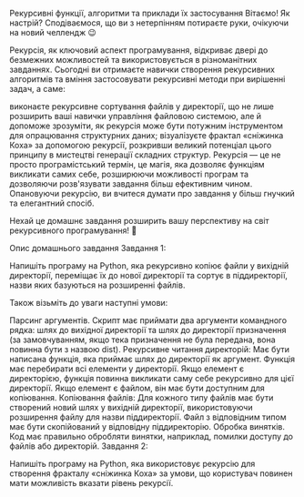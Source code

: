 Рекурсивні функції, алгоритми та приклади їх застосування
Вітаємо! Як настрiй? Сподiваємося, що ви з нетерпiнням потираєте руки, очікуючи на новий челлендж 😉

Рекурсія, як ключовий аспект програмування, відкриває двері до безмежних можливостей та використовується в різноманітних завданнях. Сьогодні ви отримаєте навички створення рекурсивних алгоритмів та вміння застосовувати рекурсивні методи при вирішенні задач, а саме:

виконаєте рекурсивне сортування файлів у директорії, що не лише розширить ваші навички управління файловою системою, але й допоможе зрозуміти, як рекурсія може бути потужним інструментом для опрацювання структурних даних;
візуалізуєте фрактал «сніжинка Коха» за допомогою рекурсії, розкривши великий потенціал цього принципу в мистецтві генерації складних структур.
Рекурсія — це не просто програмістський термін, це магія, яка дозволяє функціям викликати самих себе, розширюючи можливості програм та дозволяючи розв'язувати завдання більш ефективним чином. Опановуючи рекурсію, ви вчитеся думати про завдання у більш гнучкий та елегантний спосіб.

Нехай це домашнє завдання розширить вашу перспективу на світ рекурсивного програмування! 🧠

Опис домашнього завдання
Завдання 1:

Напишіть програму на Python, яка рекурсивно копіює файли у вихідній директорії, переміщає їх до нової директорії та сортує в піддиректорії, назви яких базуються на розширенні файлів.

Також візьміть до уваги наступні умови:

Парсинг аргументів. Скрипт має приймати два аргументи командного рядка: шлях до вихідної директорії та шлях до директорії призначення (за замовчуванням, якщо тека призначення не була передана, вона повинна бути з назвою dist).
Рекурсивне читання директорій:
Має бути написана функція, яка приймає шлях до директорії як аргумент.
Функція має перебирати всі елементи у директорії.
Якщо елемент є директорією, функція повинна викликати саму себе рекурсивно для цієї директорії.
Якщо елемент є файлом, він має бути доступним для копіювання.
Копіювання файлів:
Для кожного типу файлів має бути створений новий шлях у вихідній директорії, використовуючи розширення файлу для назви піддиректорії.
Файл з відповідним типом має бути скопійований у відповідну піддиректорію.
Обробка винятків. Код має правильно обробляти винятки, наприклад, помилки доступу до файлів або директорій.
Завдання 2:

Напишіть програму на Python, яка використовує рекурсію для створення фракталу «сніжинка Коха» за умови, що користувач повинен мати можливість вказати рівень рекурсії.
